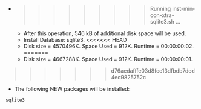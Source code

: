 * >>>>>>>>> Running inst-min-con-xtra-sqlite3.sh ...
  * After this operation, 546 kB of additional disk space will be used.
  * Install Database: sqlite3.
<<<<<<< HEAD
  * Disk size = 4570496K. Space Used = 912K. Runtime = 00:00:00:02.
=======
  * Disk size = 4667288K. Space Used = 912K. Runtime = 00:00:00:01.
>>>>>>> d76aedafffe03d8fcc13dfbdb7ded4ec9825752c
  * The following NEW packages will be installed:
  ```bash
sqlite3
  ```
